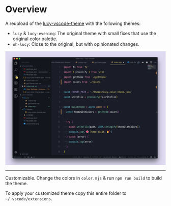 # Overview

A reupload of the [lucy-vscode-theme](https://github.com/jul-sh/lucy-vscode-theme) with the following themes:

- `lucy` & `lucy-evening`: The original theme with small fixes that use the original color palette.
- `oh-lucy`: Close to the original, but with opinionated changes.


![theme screenshot one](screenshot.jpg)

---

Customizable. Change the colors in `color.mjs` & run `npm run build` to build
the theme.

To apply your customized theme copy this entire folder to
`~/.vscode/extensions`.

<!-- # Publish Commands
# VSC: https://hashnode.com/post/create-and-publish-a-vs-code-theme-ckz2r72o00n44mjs1d4bkc0fb
npx vsce login Hermitter
npx vsce package
npx vsce publish

# Open VSX
npx ovsx publish -p <token>
-->
